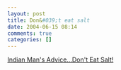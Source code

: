 ```yaml
---
layout: post
title: Don&#039;t eat salt
date: 2004-06-15 08:14
comments: true
categories: []
---
```

<a href="http://story.news.yahoo.com/news?tmpl=story2&u=/040614/photos_od_afp/040614143806_cuqkacqh_photo0&e=5">Indian Man's Advice...Don't Eat Salt!</a>
